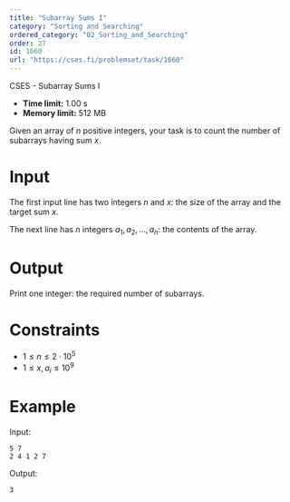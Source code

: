 ```yaml
---
title: "Subarray Sums I"
category: "Sorting and Searching"
ordered_category: "02_Sorting_and_Searching"
order: 27
id: 1660
url: "https://cses.fi/problemset/task/1660"
---
```


CSES - Subarray Sums I

  * **Time limit:** 1.00 s
  * **Memory limit:** 512 MB

Given an array of $n$ positive integers, your task is to count the number of
subarrays having sum $x$.

# Input

The first input line has two integers $n$ and $x$: the size of the array and
the target sum $x$.

The next line has $n$ integers $a_1,a_2,\dots,a_n$: the contents of the array.

# Output

Print one integer: the required number of subarrays.

# Constraints

  * $1 \le n \le 2 \cdot 10^5$
  * $1 \le x,a_i \le 10^9$

# Example

Input:

    
    
    5 7
    2 4 1 2 7
    

Output:

    
    
    3
    

